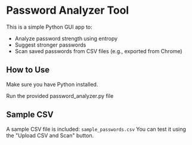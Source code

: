 # Password Analyzer Tool 

This is a simple Python GUI app to:

- Analyze password strength using entropy
- Suggest stronger passwords
- Scan saved passwords from CSV files (e.g., exported from Chrome)

## How to Use

Make sure you have Python installed.

Run the provided password_analyzer.py file 

## Sample CSV

A sample CSV file is included: `sample_passwords.csv`
You can test it using the "Upload CSV and Scan" button.
